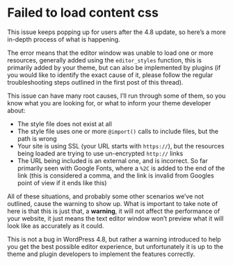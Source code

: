 # Failed to load content css

This issue keeps popping up for users after the 4.8 update, so here’s a more in-depth process of what is happening.

The error means that the editor window was unable to load one or more resources, generally added using the `editor_styles` function, this is primarily added by your theme, but can also be implemented by plugins (if you would like to identify the exact cause of it, please follow the regular troubleshooting steps outlined in the first post of this thread).

This issue can have many root causes, I’ll run through some of them, so you know what you are looking for, or what to inform your theme developer about:

- The style file does not exist at all
- The style file uses one or more `@import()` calls to include files, but the path is wrong
- Your site is using SSL (your URL starts with `https://`), but the resources being loaded are trying to use un-encrypted `http://` links
- The URL being included is an external one, and is incorrect. So far primarily seen with Google Fonts, where a `%2C` is added to the end of the link (this is considered a comma, and the link is invalid from Googles point of view if it ends like this)

All of these situations, and probably some other scenarios we’ve not outlined, cause the warning to show up. What is important to take note of here is that this is just that, a **warning**, it will not affect the performance of your website, it just means the text editor window won’t preview what it will look like as accurately as it could.

This is not a bug in WordPress 4.8, but rather a warning introduced to help you get the best possible editor experience, but unfortunately it is up to the theme and plugin developers to implement the features correctly.